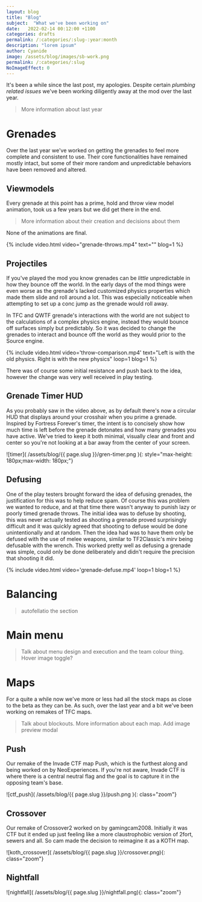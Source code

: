 ```yaml
---
layout: blog
title: "Blog"
subject:  "What we've been working on"
date:   2022-02-14 00:12:00 +1100
categories: drafts
permalink: /:categories/:slug-:year:month
description: "lorem ipsum"
author: Cyanide
image: /assets/blog/images/sb-work.png
permalink: /:categories/:slug
NoImageEffect: 0
---
```


It's been a while since the last post, my apologies. Despite certain *plumbing related issues* we've been working diligently away at the mod over the last year.

<blockquote>More information about last year</blockquote>

# Grenades

Over the last year we've worked on getting the grenades to feel more complete and consistent to use. Their core functionalities have remained mostly intact, but some of their more random and unpredictable behaviors have been removed and altered.

## Viewmodels

Every grenade at this point has a prime, hold and throw view model animation, took us a few years but we did get there in the end. 

<blockquote>More information about their creation and decisions about them</blockquote>

None of the animations are final.

{% include video.html video="grenade-throws.mp4" text="" blog=1 %}

## Projectiles

If you've played the mod you know grenades can be *little* unpredictable in how they bounce off the world. In the early days of the mod things were even worse as the grenade's lacked customized physics properties which made them slide and roll around a lot. This was especially noticeable when attempting to set up a conc jump as the grenade would roll away.

In TFC and QWTF grenade's interactions with the world are not subject to the calculations of a complex physics engine, instead they would bounce off surfaces simply but predictably. So it was decided to change the grenades to interact and bounce off the world as they would prior to the Source engine.

{% include video.html video='throw-comparison.mp4' text="Left is with the old physics. Right is with the new physics" loop=1 blog=1 %}

There was of course some initial resistance and push back to the idea, however the change was very well received in play testing.

## Grenade Timer HUD

As you probably saw in the video above, as by default there's now a circular HUD that displays around your crosshair when you prime a grenade. Inspired by Fortress Forever's timer, the intent is to concisely show how much time is left before the grenade detonates and how many grenades you have active. We've tried to keep it both minimal, visually clear and front and center so you're not looking at a bar away from the center of your screen.

![timer]( /assets/blog/{{ page.slug }}/gren-timer.png ){: style="max-height: 180px;max-width: 180px;"}

## Defusing

One of the play testers brought forward the idea of defusing grenades, the justification for this was to help reduce spam. Of course this was problem we wanted to reduce, and at that time there wasn't anyway to punish lazy or poorly timed grenade throws. The initial idea was to defuse by shooting, this was never actually tested as shooting a grenade proved surprisingly difficult and it was quickly agreed that shooting to defuse would be done unintentionally and at random. Then the idea had was to have them only be defused with the use of melee weapons, similar to TF2Classic's mirv being defusable with the wrench. This worked pretty well as defusing a grenade was simple, could only be done deliberately and didn't require the precision that shooting it did.

{% include video.html video='grenade-defuse.mp4' loop=1 blog=1 %}

# Balancing

<blockquote>autofellatio the section</blockquote>

# Main menu

<blockquote>Talk about menu design and execution and the team colour thing. Hover image toggle?</blockquote>

# Maps

For a quite a while now we've more or less had all the stock maps as close to the beta as they can be. As such, over the last year and a bit we've been working on remakes of TFC maps. 

<blockquote>Talk about blockouts. More information about each map. Add image preview modal</blockquote>

## Push

Our remake of the Invade CTF map Push, which is the furthest along and being worked on by NeoExperiences. If you're not aware, Invade CTF is where there is a central neutral flag and the goal is to capture it in the opposing team's base.

![ctf_push]( /assets/blog/{{ page.slug }}/push.png ){: class="zoom"}

## Crossover

Our remake of Crossover2 worked on by gamingcam2008. Initially it was CTF but it ended up just feeling like a more claustrophobic version of 2fort, sewers and all. So cam made the decision to reimagine it as a KOTH map. 

![koth_crossover]( /assets/blog/{{ page.slug }}/crossover.png){: class="zoom"}

## Nightfall

![nightfall]( /assets/blog/{{ page.slug }}/nightfall.png){: class="zoom"}


